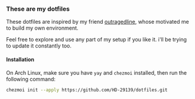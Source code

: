 ### These are my dotfiles

These dotfiles are inspired by my friend [outragedline](https://github.com/outragedline), whose motivated me to build my own environment.

Feel free to explore and use any part of my setup if you like it. i'll be trying to update it constantly too.

#### Installation

On Arch Linux, make sure you have `yay` and `chezmoi` installed, then run the following command:

```sh
chezmoi init --apply https://github.com/HD-29139/dotfiles.git
```

